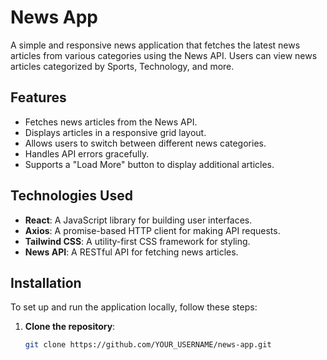 # News App

A simple and responsive news application that fetches the latest news articles from various categories using the News API. Users can view news articles categorized by Sports, Technology, and more.

## Features

- Fetches news articles from the News API.
- Displays articles in a responsive grid layout.
- Allows users to switch between different news categories.
- Handles API errors gracefully.
- Supports a "Load More" button to display additional articles.

## Technologies Used

- **React**: A JavaScript library for building user interfaces.
- **Axios**: A promise-based HTTP client for making API requests.
- **Tailwind CSS**: A utility-first CSS framework for styling.
- **News API**: A RESTful API for fetching news articles.

## Installation

To set up and run the application locally, follow these steps:

1. **Clone the repository**:
   ```bash
   git clone https://github.com/YOUR_USERNAME/news-app.git

